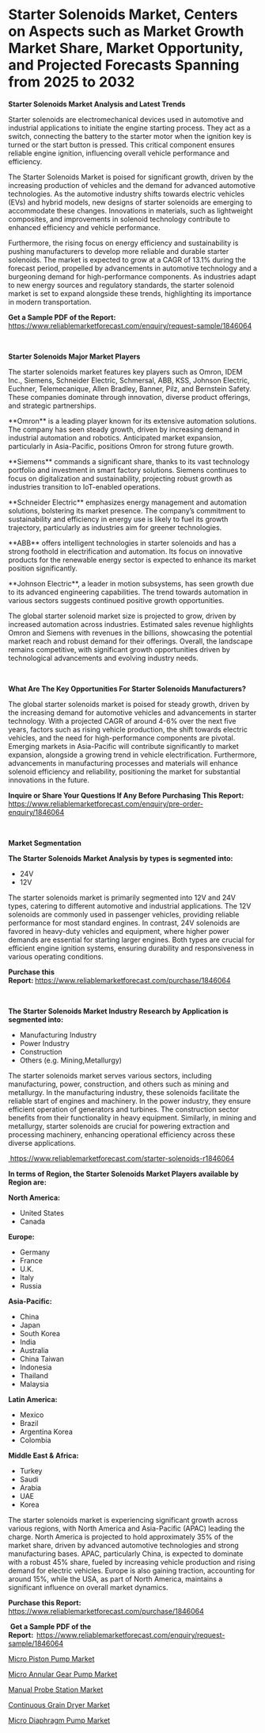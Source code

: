 <p><h1>Starter Solenoids Market, Centers on Aspects such as Market Growth Market Share, Market Opportunity, and Projected Forecasts Spanning from 2025 to 2032</h1></p><p><strong>Starter Solenoids Market Analysis and Latest Trends</strong></p>
<p><p>Starter solenoids are electromechanical devices used in automotive and industrial applications to initiate the engine starting process. They act as a switch, connecting the battery to the starter motor when the ignition key is turned or the start button is pressed. This critical component ensures reliable engine ignition, influencing overall vehicle performance and efficiency.</p><p>The Starter Solenoids Market is poised for significant growth, driven by the increasing production of vehicles and the demand for advanced automotive technologies. As the automotive industry shifts towards electric vehicles (EVs) and hybrid models, new designs of starter solenoids are emerging to accommodate these changes. Innovations in materials, such as lightweight composites, and improvements in solenoid technology contribute to enhanced efficiency and vehicle performance.</p><p>Furthermore, the rising focus on energy efficiency and sustainability is pushing manufacturers to develop more reliable and durable starter solenoids. The market is expected to grow at a CAGR of 13.1% during the forecast period, propelled by advancements in automotive technology and a burgeoning demand for high-performance components. As industries adapt to new energy sources and regulatory standards, the starter solenoid market is set to expand alongside these trends, highlighting its importance in modern transportation.</p></p>
<p><strong>Get a Sample PDF of the Report:&nbsp;</strong> <a href="https://www.reliablemarketforecast.com/enquiry/request-sample/1846064?utm_campaign=1834&utm_medium=2&utm_source=Github&utm_content=ia&utm_term=11042025&utm_id=starter-solenoids">https://www.reliablemarketforecast.com/enquiry/request-sample/1846064</a></p>
<p>&nbsp;</p>
<p><strong>Starter Solenoids Major Market Players</strong></p>
<p><p>The starter solenoids market features key players such as Omron, IDEM Inc., Siemens, Schneider Electric, Schmersal, ABB, KSS, Johnson Electric, Euchner, Telemecanique, Allen Bradley, Banner, Pilz, and Bernstein Safety. These companies dominate through innovation, diverse product offerings, and strategic partnerships.</p><p>**Omron** is a leading player known for its extensive automation solutions. The company has seen steady growth, driven by increasing demand in industrial automation and robotics. Anticipated market expansion, particularly in Asia-Pacific, positions Omron for strong future growth.</p><p>**Siemens** commands a significant share, thanks to its vast technology portfolio and investment in smart factory solutions. Siemens continues to focus on digitalization and sustainability, projecting robust growth as industries transition to IoT-enabled operations.</p><p>**Schneider Electric** emphasizes energy management and automation solutions, bolstering its market presence. The company’s commitment to sustainability and efficiency in energy use is likely to fuel its growth trajectory, particularly as industries aim for greener technologies.</p><p>**ABB** offers intelligent technologies in starter solenoids and has a strong foothold in electrification and automation. Its focus on innovative products for the renewable energy sector is expected to enhance its market position significantly.</p><p>**Johnson Electric**, a leader in motion subsystems, has seen growth due to its advanced engineering capabilities. The trend towards automation in various sectors suggests continued positive growth opportunities.</p><p>The global starter solenoid market size is projected to grow, driven by increased automation across industries. Estimated sales revenue highlights Omron and Siemens with revenues in the billions, showcasing the potential market reach and robust demand for their offerings. Overall, the landscape remains competitive, with significant growth opportunities driven by technological advancements and evolving industry needs.</p></p>
<p>&nbsp;</p>
<p><strong>What Are The Key Opportunities For Starter Solenoids Manufacturers?</strong></p>
<p><p>The global starter solenoids market is poised for steady growth, driven by the increasing demand for automotive vehicles and advancements in starter technology. With a projected CAGR of around 4-6% over the next five years, factors such as rising vehicle production, the shift towards electric vehicles, and the need for high-performance components are pivotal. Emerging markets in Asia-Pacific will contribute significantly to market expansion, alongside a growing trend in vehicle electrification. Furthermore, advancements in manufacturing processes and materials will enhance solenoid efficiency and reliability, positioning the market for substantial innovations in the future.</p></p>
<p><strong>Inquire or Share Your Questions If Any Before Purchasing This Report:</strong> <a href="https://www.reliablemarketforecast.com/enquiry/pre-order-enquiry/1846064?utm_campaign=1834&utm_medium=2&utm_source=Github&utm_content=ia&utm_term=11042025&utm_id=starter-solenoids">https://www.reliablemarketforecast.com/enquiry/pre-order-enquiry/1846064</a></p>
<p>&nbsp;</p>
<p><strong>Market Segmentation</strong></p>
<p><strong>The Starter Solenoids Market Analysis by types is segmented into:</strong></p>
<p><ul><li>24V</li><li>12V</li></ul></p>
<p><p>The starter solenoids market is primarily segmented into 12V and 24V types, catering to different automotive and industrial applications. The 12V solenoids are commonly used in passenger vehicles, providing reliable performance for most standard engines. In contrast, 24V solenoids are favored in heavy-duty vehicles and equipment, where higher power demands are essential for starting larger engines. Both types are crucial for efficient engine ignition systems, ensuring durability and responsiveness in various operating conditions.</p></p>
<p><strong>Purchase this Report:&nbsp;</strong><a href="https://www.reliablemarketforecast.com/purchase/1846064?utm_campaign=1834&utm_medium=2&utm_source=Github&utm_content=ia&utm_term=11042025&utm_id=starter-solenoids">https://www.reliablemarketforecast.com/purchase/1846064</a></p>
<p>&nbsp;</p>
<p><strong>The Starter Solenoids Market Industry Research by Application is segmented into:</strong></p>
<p><ul><li>Manufacturing Industry</li><li>Power Industry</li><li>Construction</li><li>Others (e.g. Mining,Metallurgy)</li></ul></p>
<p><p>The starter solenoids market serves various sectors, including manufacturing, power, construction, and others such as mining and metallurgy. In the manufacturing industry, these solenoids facilitate the reliable start of engines and machinery. In the power industry, they ensure efficient operation of generators and turbines. The construction sector benefits from their functionality in heavy equipment. Similarly, in mining and metallurgy, starter solenoids are crucial for powering extraction and processing machinery, enhancing operational efficiency across these diverse applications.</p></p>
<p><a href="https://www.reliablemarketforecast.com/starter-solenoids-r1846064?utm_campaign=1834&utm_medium=2&utm_source=Github&utm_content=ia&utm_term=11042025&utm_id=starter-solenoids">&nbsp;https://www.reliablemarketforecast.com/starter-solenoids-r1846064</a></p>
<p><strong>In terms of Region, the Starter Solenoids Market Players available by Region are:</strong></p>
<p>
    <p> <strong> North America: </strong>
        <ul>
            <li>United States</li>
            <li>Canada</li>
        </ul>
        </p> 
    <p> <strong> Europe: </strong>
        <ul>
            <li>Germany</li>
            <li>France</li>
            <li>U.K.</li>
            <li>Italy</li>
            <li>Russia</li>
        </ul>
        </p> 
    <p> <strong> Asia-Pacific: </strong>
        <ul>
            <li>China</li>
            <li>Japan</li>
            <li>South Korea</li>
            <li>India</li>
            <li>Australia</li>
            <li>China Taiwan</li>
            <li>Indonesia</li>
            <li>Thailand</li>
            <li>Malaysia</li>
        </ul>
        </p> 
    <p> <strong> Latin America: </strong>
        <ul>
            <li>Mexico</li>
            <li>Brazil</li>
            <li>Argentina Korea</li>
            <li>Colombia</li>
        </ul>
        </p> 
    <p> <strong> Middle East & Africa: </strong>
        <ul>
            <li>Turkey</li>
            <li>Saudi</li>
            <li>Arabia</li>
            <li>UAE</li>
            <li>Korea</li>
        </ul>
    </p>
    </p>
<p><p>The starter solenoids market is experiencing significant growth across various regions, with North America and Asia-Pacific (APAC) leading the charge. North America is projected to hold approximately 35% of the market share, driven by advanced automotive technologies and strong manufacturing bases. APAC, particularly China, is expected to dominate with a robust 45% share, fueled by increasing vehicle production and rising demand for electric vehicles. Europe is also gaining traction, accounting for around 15%, while the USA, as part of North America, maintains a significant influence on overall market dynamics.</p></p>
<p><strong>Purchase this Report: </strong><a href="https://www.reliablemarketforecast.com/purchase/1846064?utm_campaign=1834&utm_medium=2&utm_source=Github&utm_content=ia&utm_term=11042025&utm_id=starter-solenoids">https://www.reliablemarketforecast.com/purchase/1846064</a></p>
<p>&nbsp;<strong>Get a Sample PDF of the Report:&nbsp;&nbsp;</strong><a href="https://www.reliablemarketforecast.com/enquiry/request-sample/1846064?utm_campaign=1834&utm_medium=2&utm_source=Github&utm_content=ia&utm_term=11042025&utm_id=starter-solenoids">https://www.reliablemarketforecast.com/enquiry/request-sample/1846064</a></p>
<p><strong></strong></p>
<p><p><a href="https://github.com/dailyspunj47/Market-Research-Report-List-1/blob/main/micro-piston-pump-market.md?utm_campaign=1834&utm_medium=2&utm_source=Github&utm_content=ia&utm_term=11042025&utm_id=starter-solenoids">Micro Piston Pump Market</a></p><p><a href="https://github.com/momossidram/Market-Research-Report-List-1/blob/main/micro-annular-gear-pump-market.md?utm_campaign=1834&utm_medium=2&utm_source=Github&utm_content=ia&utm_term=11042025&utm_id=starter-solenoids">Micro Annular Gear Pump Market</a></p><p><a href="https://github.com/biyajausenik/Market-Research-Report-List-1/blob/main/manual-probe-station-market.md?utm_campaign=1834&utm_medium=2&utm_source=Github&utm_content=ia&utm_term=11042025&utm_id=starter-solenoids">Manual Probe Station Market</a></p><p><a href="https://github.com/berbelsagwan/Market-Research-Report-List-1/blob/main/continuous-grain-dryer-market.md?utm_campaign=1834&utm_medium=2&utm_source=Github&utm_content=ia&utm_term=11042025&utm_id=starter-solenoids">Continuous Grain Dryer Market</a></p><p><a href="https://github.com/ajayanhaizan/Market-Research-Report-List-1/blob/main/micro-diaphragm-pump-market.md?utm_campaign=1834&utm_medium=2&utm_source=Github&utm_content=ia&utm_term=11042025&utm_id=starter-solenoids">Micro Diaphragm Pump Market</a></p></p>
